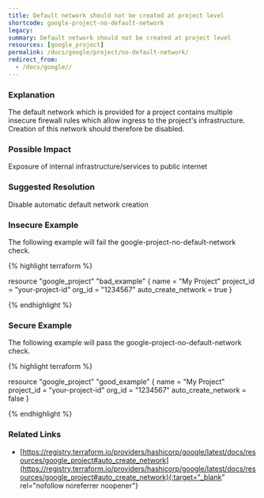 ```yaml
---
title: Default network should not be created at project level
shortcode: google-project-no-default-network
legacy: 
summary: Default network should not be created at project level 
resources: [google_project] 
permalink: /docs/google/project/no-default-network/
redirect_from: 
  - /docs/google//
---
```


### Explanation

The default network which is provided for a project contains multiple insecure firewall rules which allow ingress to the project's infrastructure. Creation of this network should therefore be disabled.

### Possible Impact
Exposure of internal infrastructure/services to public internet

### Suggested Resolution
Disable automatic default network creation


### Insecure Example

The following example will fail the google-project-no-default-network check.

{% highlight terraform %}

resource "google_project" "bad_example" {
  name       = "My Project"
  project_id = "your-project-id"
  org_id     = "1234567"
  auto_create_network = true
}

{% endhighlight %}



### Secure Example

The following example will pass the google-project-no-default-network check.

{% highlight terraform %}

resource "google_project" "good_example" {
  name       = "My Project"
  project_id = "your-project-id"
  org_id     = "1234567"
  auto_create_network = false
}

{% endhighlight %}



### Related Links


- [https://registry.terraform.io/providers/hashicorp/google/latest/docs/resources/google_project#auto_create_network](https://registry.terraform.io/providers/hashicorp/google/latest/docs/resources/google_project#auto_create_network){:target="_blank" rel="nofollow noreferrer noopener"}


